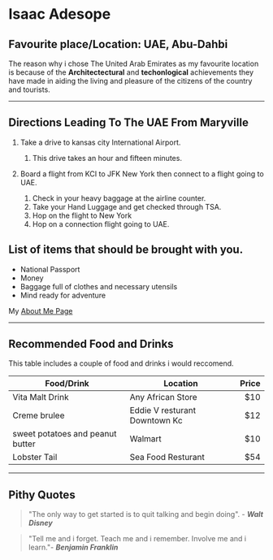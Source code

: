 # Isaac Adesope
## Favourite place/Location: UAE, Abu-Dahbi

The reason why i chose The United Arab Emirates as my favourite location is because of the **Architectectural** and **techonlogical** achievements they have made in aiding the living and pleasure of the citizens of the country and tourists.

 --- 

## Directions Leading To The UAE From Maryville
1. Take a drive to kansas city International Airport.

    1. This drive takes an hour and fifteen minutes.

2. Board a flight from KCI to JFK New York then connect to a flight going to UAE.

    1. Check in your heavy baggage at the airline counter.
    2. Take your Hand Luggage and get checked through TSA.
    3. Hop on the flight to New York
    4. Hop on a connection flight going to UAE. 

## List of items that should be brought with you.
* National Passport
* Money
* Baggage full of clothes and necessary utensils
* Mind ready for adventure

My [About Me Page](AboutMe.md)

---

## Recommended Food and Drinks 

 This table includes a couple of food and drinks i would reccomend.
 
Food/Drink | Location | Price |
| ---| ---| ---: |
| Vita Malt Drink | Any African Store | $10
| Creme brulee | Eddie V resturant Downtown Kc | $12
| sweet potatoes and peanut butter | Walmart | $10
| Lobster Tail | Sea Food Resturant | $54 

---
## Pithy Quotes

>"The only way to get started is to quit talking and begin doing". - ***Walt Disney***

>"Tell me and i forget. Teach me and i remember. Involve me and i learn."- ***Benjamin Franklin***

      